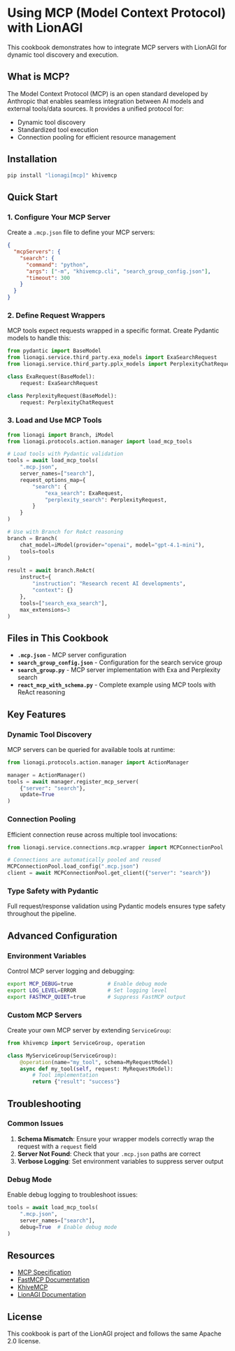 # Using MCP (Model Context Protocol) with LionAGI

This cookbook demonstrates how to integrate MCP servers with LionAGI for dynamic
tool discovery and execution.

## What is MCP?

The Model Context Protocol (MCP) is an open standard developed by Anthropic that
enables seamless integration between AI models and external tools/data sources.
It provides a unified protocol for:

- Dynamic tool discovery
- Standardized tool execution
- Connection pooling for efficient resource management

## Installation

```bash
pip install "lionagi[mcp]" khivemcp
```

## Quick Start

### 1. Configure Your MCP Server

Create a `.mcp.json` file to define your MCP servers:

```json
{
  "mcpServers": {
    "search": {
      "command": "python",
      "args": ["-m", "khivemcp.cli", "search_group_config.json"],
      "timeout": 300
    }
  }
}
```

### 2. Define Request Wrappers

MCP tools expect requests wrapped in a specific format. Create Pydantic models
to handle this:

```python
from pydantic import BaseModel
from lionagi.service.third_party.exa_models import ExaSearchRequest
from lionagi.service.third_party.pplx_models import PerplexityChatRequest

class ExaRequest(BaseModel):
    request: ExaSearchRequest

class PerplexityRequest(BaseModel):
    request: PerplexityChatRequest
```

### 3. Load and Use MCP Tools

```python
from lionagi import Branch, iModel
from lionagi.protocols.action.manager import load_mcp_tools

# Load tools with Pydantic validation
tools = await load_mcp_tools(
    ".mcp.json",
    server_names=["search"],
    request_options_map={
        "search": {
            "exa_search": ExaRequest,
            "perplexity_search": PerplexityRequest,
        }
    }
)

# Use with Branch for ReAct reasoning
branch = Branch(
    chat_model=iModel(provider="openai", model="gpt-4.1-mini"),
    tools=tools
)

result = await branch.ReAct(
    instruct={
        "instruction": "Research recent AI developments",
        "context": {}
    },
    tools=["search_exa_search"],
    max_extensions=3
)
```

## Files in This Cookbook

- **`.mcp.json`** - MCP server configuration
- **`search_group_config.json`** - Configuration for the search service group
- **`search_group.py`** - MCP server implementation with Exa and Perplexity
  search
- **`react_mcp_with_schema.py`** - Complete example using MCP tools with ReAct
  reasoning

## Key Features

### Dynamic Tool Discovery

MCP servers can be queried for available tools at runtime:

```python
from lionagi.protocols.action.manager import ActionManager

manager = ActionManager()
tools = await manager.register_mcp_server(
    {"server": "search"},
    update=True
)
```

### Connection Pooling

Efficient connection reuse across multiple tool invocations:

```python
from lionagi.service.connections.mcp.wrapper import MCPConnectionPool

# Connections are automatically pooled and reused
MCPConnectionPool.load_config(".mcp.json")
client = await MCPConnectionPool.get_client({"server": "search"})
```

### Type Safety with Pydantic

Full request/response validation using Pydantic models ensures type safety
throughout the pipeline.

## Advanced Configuration

### Environment Variables

Control MCP server logging and debugging:

```bash
export MCP_DEBUG=true           # Enable debug mode
export LOG_LEVEL=ERROR          # Set logging level
export FASTMCP_QUIET=true       # Suppress FastMCP output
```

### Custom MCP Servers

Create your own MCP server by extending `ServiceGroup`:

```python
from khivemcp import ServiceGroup, operation

class MyServiceGroup(ServiceGroup):
    @operation(name="my_tool", schema=MyRequestModel)
    async def my_tool(self, request: MyRequestModel):
        # Tool implementation
        return {"result": "success"}
```

## Troubleshooting

### Common Issues

1. **Schema Mismatch**: Ensure your wrapper models correctly wrap the request
   with a `request` field
2. **Server Not Found**: Check that your `.mcp.json` paths are correct
3. **Verbose Logging**: Set environment variables to suppress server output

### Debug Mode

Enable debug logging to troubleshoot issues:

```python
tools = await load_mcp_tools(
    ".mcp.json",
    server_names=["search"],
    debug=True  # Enable debug mode
)
```

## Resources

- [MCP Specification](https://modelcontextprotocol.io)
- [FastMCP Documentation](https://gofastmcp.com)
- [KhiveMCP](https://github.com/khive-ai/khivemcp)
- [LionAGI Documentation](https://github.com/lion-agi/lionagi)

## License

This cookbook is part of the LionAGI project and follows the same Apache 2.0
license.
